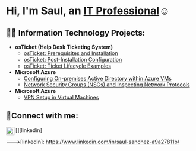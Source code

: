<h1>Hi, I'm Saul, an <a href="https://www.linkedin.com/in/saul-sanchez-a9a27811b/">IT Professional</a>☺</h1>

<h2>👨‍💻 Information Technology Projects:</h2>

- <b>osTicket (Help Desk Ticketing System)</b>
  - [osTicket: Prerequisites and Installation](https://github.com/Flow-Ting/osTicket-Prerequisites-and-Installation)
  - [osTicket: Post-Installation Configuration](https://github.com/Flow-Ting/osTicket-Post-Installation-Configuration)
  - [osTicket: Ticket Lifecycle Examples](https://github.com/Flow-Ting/osTicket-Ticket-Lifecycle-Examples)
- <b>Microsoft Azure</b>
  - [Configuring On-premises Active Directory within Azure VMs](https://github.com/Flow-Ting/Setting-Up-Active-Directory-using-Azure-VMs)
  - [Network Security Groups (NSGs) and Inspecting Network Protocols](https://github.com/Flow-Ting/Network-Security-Groups-NSGs-)
- <b>Microsoft Azure</b>
  - [VPN Setup in Virtual Machines](https://github.com/Flow-Ting/VPN)


<h2>🤳Connect with me:</h2>

[<img align="left" alt="Josh | LinkedIn" width="22px" src="https://cdn.jsdelivr.net/npm/simple-icons@v3/icons/linkedin.svg" />][linkedin]



--->[linkedin]: https://www.linkedin.com/in/saul-sanchez-a9a27811b/
